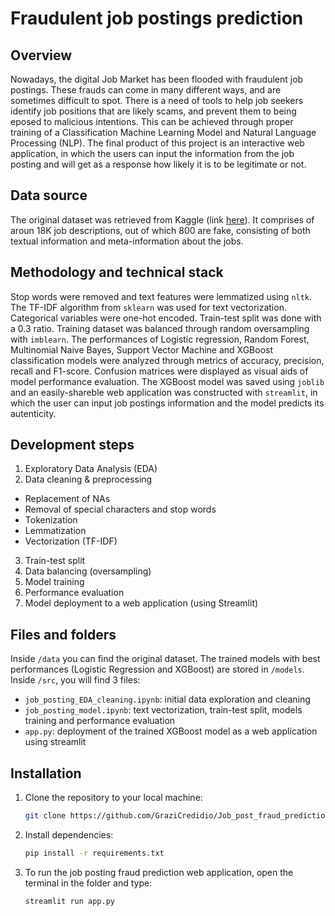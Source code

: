 # Fraudulent job postings prediction

## Overview
Nowadays, the digital Job Market has been flooded with fraudulent job postings. These frauds can come in many different ways, and are sometimes difficult to spot. There is a need of tools to help job seekers identify job positions that are likely scams, and prevent them to being eposed to malicious intentions. This can be achieved through proper training of a Classification Machine Learning Model and Natural Language Processing (NLP). The final product of this project is an interactive web application, in which the users can input the information from the job posting and will get as a response how likely it is to be legitimate or not. 

## Data source
The original dataset was retrieved from Kaggle (link [here](https://www.kaggle.com/datasets/shivamb/real-or-fake-fake-jobposting-prediction)). It comprises of aroun 18K job descriptions, out of which 800 are fake, consisting of both textual information and meta-information about the jobs. 

## Methodology and technical stack
Stop words were removed and text features were lemmatized using `nltk`. The TF-IDF algorithm from `sklearn` was used for text vectorization. Categorical variables were one-hot encoded. Train-test split was done with a 0.3 ratio. Training dataset was balanced through random oversampling with `imblearn`. The performances of Logistic regression, Random Forest, Multinomial Naive Bayes, Support Vector Machine and XGBoost classification models were analyzed through metrics of accuracy, precision, recall and F1-score. Confusion matrices were displayed as visual aids of model performance evaluation. The XGBoost model was saved using `joblib` and an easily-shareble web application was constructed with `streamlit`, in which the user can input job postings information and the model predicts its autenticity.

## Development steps
1. Exploratory Data Analysis (EDA)
2. Data cleaning & preprocessing
+ Replacement of NAs
+ Removal of special characters and stop words
+ Tokenization
+ Lemmatization
+ Vectorization (TF-IDF)
3. Train-test split
4. Data balancing (oversampling)
5. Model training
6. Performance evaluation
7. Model deployment to a web application (using Streamlit)

## Files and folders
Inside `/data` you can find the original dataset. The trained models with best performances (Logistic Regression and XGBoost) are stored in `/models`. Inside `/src`, you will find 3 files:
+ `job_posting_EDA_cleaning.ipynb`: initial data exploration and cleaning
+ `job_posting_model.ipynb`: text vectorization, train-test split, models training and performance evaluation
+ `app.py`: deployment of the trained XGBoost model as a web application using streamlit 

## Installation
1. Clone the repository to your local machine:
   ```bash
   git clone https://github.com/GraziCredidio/Job_post_fraud_prediction.git
   ```
2. Install dependencies:
    ```bash
    pip install -r requirements.txt
    ```
5. To run the job posting fraud prediction web application, open the terminal in the folder and type:
    ```bash
    streamlit run app.py
    ```
